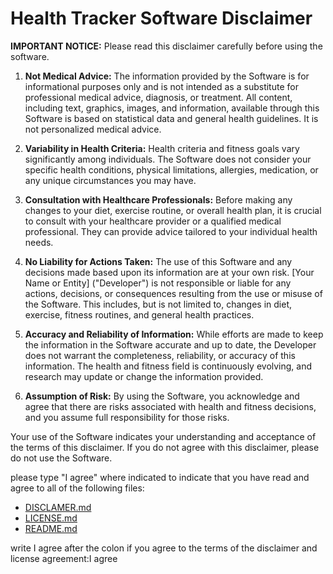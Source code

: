 # **Health Tracker Software Disclaimer**

**IMPORTANT NOTICE:** Please read this disclaimer carefully before using the software.

1. **Not Medical Advice:** The information provided by the Software is for informational purposes only and is not intended as a substitute for professional medical advice, diagnosis, or treatment. All content, including text, graphics, images, and information, available through this Software is based on statistical data and general health guidelines. It is not personalized medical advice.

2. **Variability in Health Criteria:** Health criteria and fitness goals vary significantly among individuals. The Software does not consider your specific health conditions, physical limitations, allergies, medication, or any unique circumstances you may have.

3. **Consultation with Healthcare Professionals:** Before making any changes to your diet, exercise routine, or overall health plan, it is crucial to consult with your healthcare provider or a qualified medical professional. They can provide advice tailored to your individual health needs.

4. **No Liability for Actions Taken:** The use of this Software and any decisions made based upon its information are at your own risk. [Your Name or Entity] ("Developer") is not responsible or liable for any actions, decisions, or consequences resulting from the use or misuse of the Software. This includes, but is not limited to, changes in diet, exercise, fitness routines, and general health practices.

5. **Accuracy and Reliability of Information:** While efforts are made to keep the information in the Software accurate and up to date, the Developer does not warrant the completeness, reliability, or accuracy of this information. The health and fitness field is continuously evolving, and research may update or change the information provided.

6. **Assumption of Risk:** By using the Software, you acknowledge and agree that there are risks associated with health and fitness decisions, and you assume full responsibility for those risks.

Your use of the Software indicates your understanding and acceptance of the terms of this disclaimer. If you do not agree with this disclaimer, please do not use the Software.

please type "I agree" where indicated to indicate that you have read and agree to all of the following files:

- [DISCLAMER.md](documentation/DISCLAMER.md)
- [LICENSE.md](documentation/LICENSE.md)
- [README.md](README.md)

write I agree after the colon if you agree to the terms of the disclaimer and license agreement:I agree